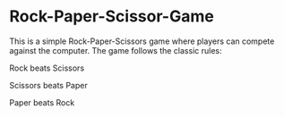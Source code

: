 # Rock-Paper-Scissor-Game
This is a simple Rock-Paper-Scissors game where players can compete against the computer. The game follows the classic rules:

Rock beats Scissors

Scissors beats Paper

Paper beats Rock
